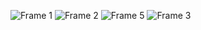 
![Frame 1](https://github.com/user-attachments/assets/176a0686-88c2-4b2b-8ad2-a2727d498560)
![Frame 2](https://github.com/user-attachments/assets/f1ef7739-c80b-4f30-ac08-e1c5aeef46bb)
![Frame 5](https://github.com/user-attachments/assets/39b9c603-73e8-4326-b193-c3c5b6beabf1)
![Frame 3](https://github.com/user-attachments/assets/ce033cb7-b3d7-4e74-ac62-30d24858f537)
